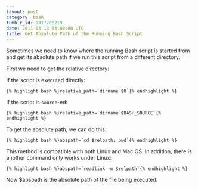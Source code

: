 ```yaml
---
layout: post
category: bash
tumblr_id: 9817706219
date: 2011-04-13 04:00:00 UTC
title: Get Absolute Path of the Running Bash Script
---
```


Sometimes we need to know where the running Bash script is started from and get its absolute path if we run this script from a different directory.

First we need to get the relative directory:

If the script is executed directly:

    {% highlight bash %}relative_path=`dirname $0`{% endhighlight %}
    
If the script is `source`-ed:

    {% highlight bash %}relative_path=`dirname $BASH_SOURCE`{% endhighlight %}

To get the absolute path, we can do this:

    {% highlight bash %}abspath=`cd $relpath; pwd`{% endhighlight %}

This method is compatible with both Linux and Mac OS. In addition, there is another command only works under Linux:

    {% highlight bash %}abspath=`readlink -m $relpath`{% endhighlight %}

Now $abspath is the absolute path of the file being executed.
